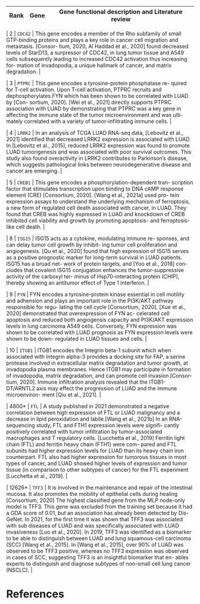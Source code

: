 | Rank | Gene | Gene functional description and Literature review |
| --- | --- | --- |

| 2 | `CDC42` | This gene encodes a member of the Rho subfamily
of small GTP-binding proteins and plays a key role
in cancer cell migration and metastasis. [Consor-
tium, 2020, Al Haddad et al., 2020] found decreased
levels of StarD13, a surpressor of CDC42, in lung
tumor tissue and A549 cells subsequently leading
to increased CDC42 activation thus increasing for-
mation of invadopodia, a unique hallmark of cancer,
and matrix degradation. |

| 3 | `PTPRC` | This gene encodes a tyrosine-protein phosphatase re-
quired for T-cell activation. Upon T-cell activation,
PTPRC recruits and dephosphorylates FYN which
has been shown to be correlated with LUAD by [Con-
sortium, 2020]. [Wei et al., 2021] directly supports
PTPRC association with LUAD by demonstrating
that PTPRC was a key gene in affecting the immune
state of the tumor microenvironment and was ulti-
mately correlated with a variety of tumor-infiltrating
immune cells. |

| 4 | `LRRK2` | In an analysis of TCGA LUAD RNA-seq data,
[Lebovitz et al., 2021] identified that decreased
LRRK2 expression is associated with LUAD. In
[Lebovitz et al., 2015], reduced LRRK2 expression
was found to promote LUAD tumorigenesis and was
associated with poor survival outcomes. This study
also found overactivity in LRRK2 contributes to
Parkinson’s disease, which suggests pathological links
between neurodegenerative disease and cancer are
emerging. |

| 5 | `CREB1` | This gene encodes a phosphorylation-dependent tran-
scription factor that stimulates transcription upon
binding to DNA cAMP response element (CRE)
[Consortium, 2020]. [Wang et al., 2021a] used pro-
tein expression assays to understand the underlying
mechanism of ferroptosis, a new form of regulated
cell death associated with cancer, in LUAD. They
found that CREB was highly expressed in LUAD
and knockdown of CREB inhibited cell viability and
growth by promoting apoptosis- and ferroptosis-like
cell death. |

| 8 | `ISG15` | ISG15 acts as a cytokine, modulating immune re-
sponses, and can delay tumor cell growth by inhibit-
ing tumor cell proliferation and angiogenesis. [Qu
et al., 2020] found that high expression of ISG15
serves as a positive prognostic marker for long-term
survival in LUAD patients. ISG15 has a broad net-
work of protein targets, and [Yoo et al., 2018] con-
cludes that covalent ISG15 conjugation enhances
the tumor-suppressive activity of the carboxyl ter-
minus of Hsp70-interacting protein (CHIP), thereby
showing an antitumor effect of Type 1 interferon. |

| 9 | `FYN` | FYN encodes a tyrosine-protein kinase essential in
cell motility and adhension and plays an important
role in the PI3K/AKT pathway responsible for regu-
lating the cell cycle [Consortium, 2020]. [Xue et al.,
2020] demonstrated that overexpression of FYN ac-
celerated cell apoptosis and reduced both angiogensis
capacity and PI3K/AKT expression levels in lung
carcinoma A549 cells. Conversely, FYN expression
was shown to be correlated with LUAD prognosis
as FYN expression levels were shown to be down-
regulated in LUAD tissues and cells. |

| 10 | `ITGB1` | ITGB1 encodes the Integrin beta-1 subunit which
when associated with Integrin alpha-3 provides a
docking site for FAP, a serine protease involved in
extracellular matrix degradation and tumor growth,
at invadopodia plasma membranes. Hence ITGB1
may participate in formation of invadopodia, matrix
degradation, and can promote cell invasion [Consor-
tium, 2020]. Immune infiltration analysis revealed
that the ITGB1-DT/ARNTL2 axis may effect the
progression of LUAD and the immune microenviron-
ment [Qiu et al., 2021]. |

| 4800* | `FTL` | A study published in 2021 demonstrated a negative
correlation between high expression of FTL or LUAD
malignancy and a decrease in lipid peroxidation and
labile.[Wang et al., 2021b] In an RNA-sequencing
study, FTL and FTH1 expression levels were signifi-
cantly positively correlated with tumor infiltration
by tumor-associated macrophages and T regulatory
cells. [Lucchetta et al., 2019] Ferritin light chain
(FTL) and ferritin heavy chain (FTH1) were com-
pared and FTL subunits had higher expression levels
for LUAD than its heavy chain iron counterpart.
FTL also had higher expression for tumorous tissues
in most types of cancer, and LUAD showed higher
levels of expression and tumor tissue (in comparison
to other subtypes of cancer) for the FTL experiment
[Lucchetta et al., 2019]. |

| 12626* | `TFF3` | It is involved in the maintenance and repair of the
intestinal mucosa. It also promotes the mobility of
epithelial cells during healing [Consortium, 2020]
The highest classified gene from the MLP node-only
model is TFF3. This gene was excluded from the
training set because it had a GDA score of 0.01,
but an association has already been detected by Dis-
GeNet. In 2021, for the first time it was shown that
TFF3 was associated with sub diseases of LUAD and
was specifically associated with LUAD invasiveness
[Luo et al., 2020]. In 2019, TFF3 was identified as a
biomarker to be able to distinguish between LUAD
and lung squamous-cell carcinoma (SCC) [Wang
et al., 2015]. In [Wang et al., 2015], over 90% of
LUAD was observed to be TFF3 positive, whereas
no TFF3 expression was observed in cases of SCC,
suggesting TFF3 is an insightful biomarker that en-
ables experts to distinguish and diagnose subtypes
of non-small cell lung cancer (NSCLC). |


# References
